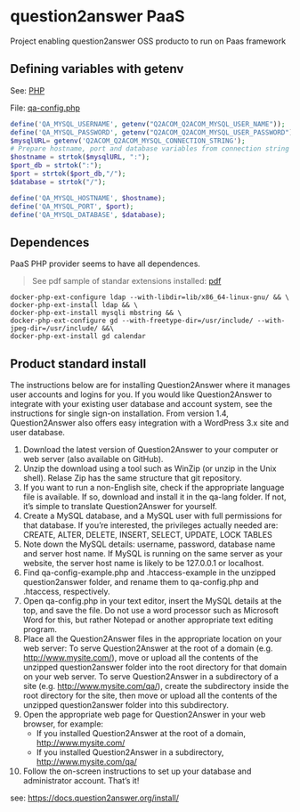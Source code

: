 # question2answer PaaS

Project enabling question2answer OSS producto to run on Paas framework

## Defining variables with getenv

See: [PHP](https://confluence.cloud.lacaixa.es/confluence/display/grupoPlataformaArquitecturaCloud/PHP)

File: [qa-config.php](public/qa-config.php)

```php
define('QA_MYSQL_USERNAME', getenv("Q2ACOM_Q2ACOM_MYSQL_USER_NAME"));
define('QA_MYSQL_PASSWORD', getenv("Q2ACOM_Q2ACOM_MYSQL_USER_PASSWORD"));
$mysqlURL= getenv('Q2ACOM_Q2ACOM_MYSQL_CONNECTION_STRING');
# Prepare hostname, port and database variables from connection string
$hostname = strtok($mysqlURL, ":");
$port_db = strtok(":");
$port = strtok($port_db,"/");
$database = strtok("/");

define('QA_MYSQL_HOSTNAME', $hostname);
define('QA_MYSQL_PORT', $port);
define('QA_MYSQL_DATABASE', $database);
```

## Dependences

PaaS PHP provider seems to have all dependences. 
> See pdf sample of standar extensions installed: [pdf](https://confluence.cloud.lacaixa.es/confluence/download/attachments/53971372/phpinfo56.pdf?version=1&modificationDate=1603895044000&api=v2)

```shell
docker-php-ext-configure ldap --with-libdir=lib/x86_64-linux-gnu/ && \
docker-php-ext-install ldap && \
docker-php-ext-install mysqli mbstring && \
docker-php-ext-configure gd --with-freetype-dir=/usr/include/ --with-jpeg-dir=/usr/include/ &&\
docker-php-ext-install gd calendar
```

## Product standard install

The instructions below are for installing Question2Answer where it manages user accounts and logins for you. If you would like Question2Answer to integrate with your existing user database and account system, see the instructions for single sign-on installation. From version 1.4, Question2Answer also offers easy integration with a WordPress 3.x site and user database.

1. Download the latest version of Question2Answer to your computer or web server (also available on GitHub).
2. Unzip the download using a tool such as WinZip (or unzip in the Unix shell). Relase Zip has the same structure that git repository.
3. If you want to run a non-English site, check if the appropriate language file is available. If so, download and install it in the qa-lang folder. If not, it’s simple to translate Question2Answer for yourself.
4. Create a MySQL database, and a MySQL user with full permissions for that database. If you’re interested, the privileges actually needed are: CREATE, ALTER, DELETE, INSERT, SELECT, UPDATE, LOCK TABLES
5. Note down the MySQL details: username, password, database name and server host name. If MySQL is running on the same server as your website, the server host name is likely to be 127.0.0.1 or localhost.
6. Find qa-config-example.php and .htaccess-example in the unzipped question2answer folder, and rename them to qa-config.php and .htaccess, respectively.
7. Open qa-config.php in your text editor, insert the MySQL details at the top, and save the file. Do not use a word processor such as Microsoft Word for this, but rather Notepad or another appropriate text editing program.
8. Place all the Question2Answer files in the appropriate location on your web server:
To serve Question2Answer at the root of a domain (e.g. http://www.mysite.com/), move or upload all the contents of the unzipped question2answer folder into the root directory for that domain on your web server.
To serve Question2Answer in a subdirectory of a site (e.g. http://www.mysite.com/qa/), create the subdirectory inside the root directory for the site, then move or upload all the contents of the unzipped question2answer folder into this subdirectory.
9. Open the appropriate web page for Question2Answer in your web browser, for example:
   - If you installed Question2Answer at the root of a domain, http://www.mysite.com/
   - If you installed Question2Answer in a subdirectory, http://www.mysite.com/qa/
10. Follow the on-screen instructions to set up your database and administrator account. That’s it!

see: <https://docs.question2answer.org/install/>